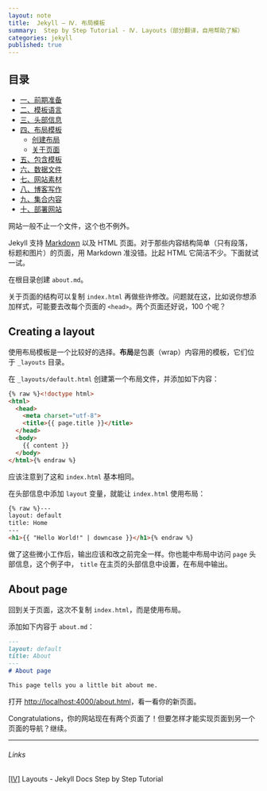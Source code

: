 ```yaml
---
layout: note
title:  Jekyll — Ⅳ. 布局模板
summary:  Step by Step Tutorial - Ⅳ. Layouts（部分翻译，自用帮助了解）
categories: jekyll
published: true
---
```


## 目录

- [一、前期准备 ](./01st-Setup.html)
- [二、模板语言 ](./02nd-Liquid.html)
- [三、头部信息 ](./03rd-Front-Matter.html)
- [四、布局模板 ](./04th-Layouts.html)
	- [创建布局](#creating-a-layout)
	- [关于页面](#about-page) 
- [五、包含模板 ](./05th-Includes.html)
- [六、数据文件 ](./06th-Data-Files.html)
- [七、网站素材 ](./07th-Assets.html)
- [八、博客写作 ](./08th-Blogging.html)
- [九、集合内容 ](./09th-Collections.html)
- [十、部署网站 ](./10th-Deployment.html)

网站一般不止一个文件，这个也不例外。

Jekyll 支持 [Markdown](https://daringfireball.net/projects/markdown/syntax) 以及 HTML 页面。对于那些内容结构简单（只有段落，标题和图片）的页面，用 Markdown 准没错。比起 HTML 它简洁不少。下面就试一试。

在根目录创建 `about.md`。 

关于页面的结构可以复制 `index.html` 再做些许修改。问题就在这，比如说你想添加样式，可能要去改每个页面的 `<head>`。两个页面还好说，100 个呢？

## Creating a layout
使用布局模板是一个比较好的选择。**布局**是包裹（wrap）内容用的模板，它们位于 `_layouts` 目录。

在 `_layouts/default.html` 创建第一个布局文件，并添加如下内容：
```html
{% raw %}<!doctype html>
<html>
  <head>
    <meta charset="utf-8">
    <title>{{ page.title }}</title>
  </head>
  <body>
    {{ content }}
  </body>
</html>{% endraw %}
```

应该注意到了这和 `index.html` 基本相同。

在头部信息中添加 `layout` 变量，就能让 `index.html` 使用布局：
```html
{% raw %}---
layout: default
title: Home
---
<h1>{{ "Hello World!" | downcase }}</h1>{% endraw %}
```
做了这些微小工作后，输出应该和改之前完全一样。你也能中布局中访问 `page` 头部信息，这个例子中， `title` 在主页的头部信息中设置，在布局中输出。

## About page
回到关于页面，这次不复制 `index.html`，而是使用布局。

添加如下内容于 `about.md`：
```markdown
---
layout: default
title: About
---
# About page

This page tells you a little bit about me.
```

打开 [http://localhost:4000/about.html](http://localhost:4000/about.html)，看一看你的新页面。

Congratulations，你的网站现在有两个页面了！但要怎样才能实现页面到另一个页面的导航？继续。

---
###### Links
[[Ⅳ]](https://jekyllrb.com/docs/step-by-step/01-Setup/) Layouts - Jekyll Docs Step by Step Tutorial
